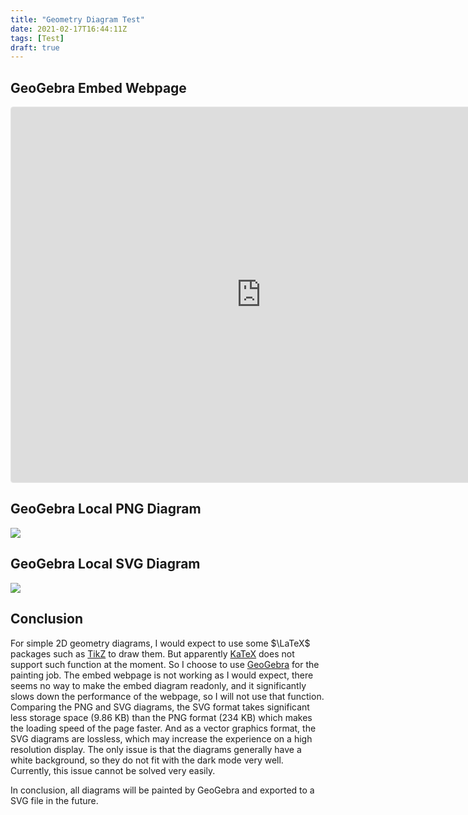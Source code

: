 ```yaml
---
title: "Geometry Diagram Test"
date: 2021-02-17T16:44:11Z
tags: [Test]
draft: true
---
```


## GeoGebra Embed Webpage

<iframe src="https://www.geogebra.org/calculator/bhcnwtzy?embed" width="800" height="600" allowfullscreen style="border: 1px solid #e4e4e4;border-radius: 4px;" frameborder="0"></iframe>

## GeoGebra Local PNG Diagram

![](/images/Test%20GeoGebra.png)

## GeoGebra Local SVG Diagram

![](/images/Test%20GeoGebra.svg)

## Conclusion

For simple 2D geometry diagrams, I would expect to use some $\LaTeX$ packages such as [TikZ](https://www.overleaf.com/learn/latex/TikZ_package) to draw them. But apparently [KaTeX](https://katex.org/) does not support such function at the moment. So I choose to use [GeoGebra](https://www.geogebra.org/) for the painting job. The embed webpage is not working as I would expect, there seems no way to make the embed diagram readonly, and it significantly slows down the performance of the webpage, so I will not use that function. Comparing the PNG and SVG diagrams, the SVG format takes significant less storage space (9.86 KB) than the PNG format (234 KB) which makes the loading speed of the page faster. And as a vector graphics format, the SVG diagrams are lossless, which may increase the experience on a high resolution display. The only issue is that the diagrams generally have a white background, so they do not fit with the dark mode very well. Currently, this issue cannot be solved very easily.

In conclusion, all diagrams will be painted by GeoGebra and exported to a SVG file in the future.